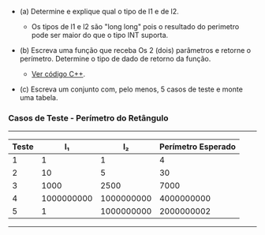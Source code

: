 - (a) Determine e explique qual o tipo de l1 e de l2.

  - Os tipos de l1 e l2 são "long long" pois o resultado do perimetro pode ser maior do que o tipo INT suporta.

- (b) Escreva uma função que receba Os 2 (dois) parâmetros e retorne o perímetro. Determine o tipo de dado de retorno da função.

  - [Ver código C++](../2/2_.cpp).

- (c) Escreva um conjunto com, pelo menos, 5 casos de teste e monte uma tabela.

### Casos de Teste - Perímetro do Retângulo
--------------------------------------------------------
| Teste | l₁         | l₂         | Perímetro Esperado |
| ----- | ---------- | ---------- | ------------------ |
| 1     | 1          | 1          | 4                  |
| 2     | 10         | 5          | 30                 |
| 3     | 1000       | 2500       | 7000               |
| 4     | 1000000000 | 1000000000 | 4000000000         |
| 5     | 1          | 1000000000 | 2000000002         |
--------------------------------------------------------